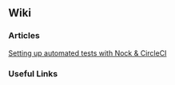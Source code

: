 ## Wiki

### Articles

[Setting up automated tests with Nock & CircleCI](tests_js.md)






### Useful Links
